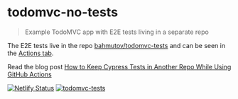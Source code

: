 # todomvc-no-tests
> Example TodoMVC app with E2E tests living in a separate repo

The E2E tests live in the repo [bahmutov/todomvc-tests](https://github.com/bahmutov/todomvc-tests) and can be seen in the [Actions tab](https://github.com/bahmutov/todomvc-tests/actions).

Read the blog post [How to Keep Cypress Tests in Another Repo While Using GitHub Actions](https://glebbahmutov.com/blog/how-to-keep-cypress-tests-in-another-repo/)

[![Netlify Status](https://api.netlify.com/api/v1/badges/9ed65b8a-11d8-40de-9c17-5c644d41f696/deploy-status)](https://app.netlify.com/sites/todomvc-no-tests/deploys) [![todomvc-tests](https://img.shields.io/endpoint?url=https://dashboard.cypress.io/badge/simple/tbpngn/main&style=flat&logo=cypress)](https://dashboard.cypress.io/projects/tbpngn/runs)
